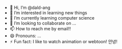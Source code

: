 - 👋 Hi, I’m @dald-ang
- 👀 I’m interested in learning new things
- 🌱 I’m currently learning computer science
- 💞️ I’m looking to collaborate on ...
- 📫 How to reach me by email!!
- 😄 Pronouns: ...
- ⚡ Fun fact: I like to watch animation or webtoon!
안녕!

<!---
dald-ang/dald-ang is a ✨ special ✨ repository because its `README.md` (this file) appears on your GitHub profile.
You can click the Preview link to take a look at your changes.
--->
